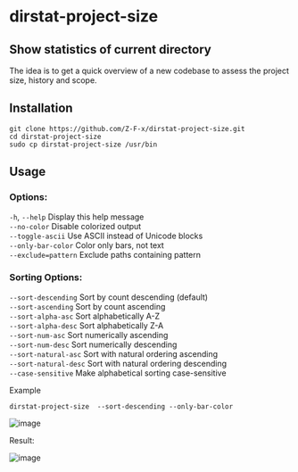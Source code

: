 # dirstat-project-size

## Show statistics of current directory
The idea is to get a quick overview of a new codebase to assess the project size, history and scope.

## Installation
```git clone https://github.com/Z-F-x/dirstat-project-size.git```\
```cd dirstat-project-size```\
```sudo cp dirstat-project-size /usr/bin```

## Usage

### Options:
  `-h`, `--help`           Display this help message\
  `--no-color`          Disable colorized output\
  `--toggle-ascii`      Use ASCII instead of Unicode blocks\
  `--only-bar-color`    Color only bars, not text\
  `--exclude=pattern`   Exclude paths containing pattern

### Sorting Options:
  `--sort-descending`   Sort by count descending (default)\
  `--sort-ascending`    Sort by count ascending\
  `--sort-alpha-asc`    Sort alphabetically A-Z\
  `--sort-alpha-desc`   Sort alphabetically Z-A\
  `--sort-num-asc`      Sort numerically ascending\
  `--sort-num-desc`     Sort numerically descending\
  `--sort-natural-asc`  Sort with natural ordering ascending\
  `--sort-natural-desc` Sort with natural ordering descending\
  `--case-sensitive`    Make alphabetical sorting case-sensitive

Example 

```dirstat-project-size  --sort-descending --only-bar-color```

![image](https://github.com/user-attachments/assets/288a7dff-27b2-4292-97c8-6d172c76ee7d)

Result:

![image](https://github.com/user-attachments/assets/11652dba-ebd3-4fbd-a347-a7cb266baf9b)

